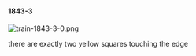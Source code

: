 #### 1843-3
![train-1843-3-0.png](https://github.com/lil-lab/nlvr/raw/master/nlvr/train/images/6/train-1843-3-0.png "train-1843-3-0.png")

there are exactly two yellow squares touching the edge